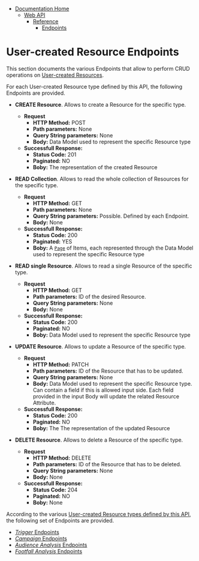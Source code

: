 * [Documentation Home](../../../../README.md)
    * [Web API](../../../index.md)  
      * [Reference](../../index.md)  
        * [Endpoints](../index.md)
            

# User-created Resource Endpoints


This section documents the various Endpoints that allow to perform CRUD operations on 
[User-created Resources](../../../resources/user-created/index.md).

For each User-created Resource type defined by this API, the following Endpoints are provided.

* **CREATE Resource**. Allows to create a Resource for the specific type.
    * **Request**
        * **HTTP Method:** POST
        * **Path parameters:** None
        * **Query String parameters:** None
        * **Body:** Data Model used to represent the specific Resource type
    * **Successfull Response:**
        * **Status Code:** 201
        * **Paginated:** NO
        * **Boby:** The representation of the created Resource

* **READ Collection**. Allows to read the whole collection of Resources for the specific type.
    * **Request**
        * **HTTP Method:** GET
        * **Path parameters:** None
        * **Query String parameters:** Possible. Defined by each Endpoint.
        * **Body:** None
    * **Successfull Response:**
        * **Status Code:** 200
        * **Paginated:** YES
        * **Boby:** A [`Page`](../../../general-aspects/pagination.md) of Items, each represented through the Data Model used to represent the specific Resource type

* **READ single Resource**. Allows to read a single Resource of the specific type.
    * **Request**
        * **HTTP Method:** GET
        * **Path parameters:** ID of the desired Resource.
        * **Query String parameters:** None
        * **Body:** None
    * **Successfull Response:**
        * **Status Code:** 200
        * **Paginated:** NO
        * **Boby:** Data Model used to represent the specific Resource type

* **UPDATE Resource**. Allows to update a Resource of the specific type.
    * **Request**
        * **HTTP Method:** PATCH
        * **Path parameters:** ID of the Resource that has to be updated.
        * **Query String parameters:** None
        * **Body:** Data Model used to represent the specific Resource type. Can contain a field if this is allowed input side. Each field provided in the input Body will update the related Resource Attribute. 
    * **Successfull Response:**
        * **Status Code:** 200
        * **Paginated:** NO
        * **Boby:** The The representation of the updated Resource

* **DELETE Resource**. Allows to delete a Resource of the specific type.
    * **Request**
        * **HTTP Method:** DELETE
        * **Path parameters:** ID of the Resource that has to be deleted.
        * **Query String parameters:** None
        * **Body:** None
    * **Successfull Response:**
        * **Status Code:** 204
        * **Paginated:** NO
        * **Boby:** None


According to the various [User-created Resource types defined by this API](../../../resources/user-created/index.md), 
the following set of Endpoints are provided.

* [*Trigger* Endpoints](trigger/index.md)
* [*Campaign* Endpoints](campaign/index.md)
* [*Audience Analysis* Endpoints](audience-analysis/index.md)
* [*Footfall Analysis* Endpoints](campaign/footfall/index.md)
